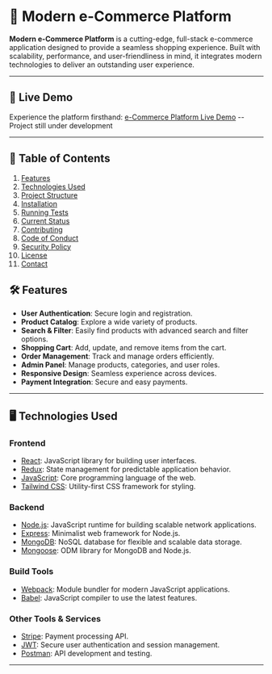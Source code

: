 # 🛒 Modern e-Commerce Platform

**Modern e-Commerce Platform** is a cutting-edge, full-stack e-commerce application designed to provide a seamless shopping experience. Built with scalability, performance, and user-friendliness in mind, it integrates modern technologies to deliver an outstanding user experience.

---

## 🚀 Live Demo

Experience the platform firsthand: [e-Commerce Platform Live Demo](https://ryanl2004.github.io/e-Commerce-Platform/) -- Project still under development 

---

## 📜 Table of Contents

1. [Features](#-features)
2. [Technologies Used](#%EF%B8%8F-technologies-used)
3. [Project Structure](#-project-structure)
4. [Installation](#-installation)
5. [Running Tests](#-running-tests)
6. [Current Status](#-current-status)
7. [Contributing](#-contributing)
8. [Code of Conduct](#-code-of-conduct)
9. [Security Policy](#-security-policy)
10. [License](#-license)
11. [Contact](#-contact)

## 🛠️ Features

- **User Authentication**: Secure login and registration.
- **Product Catalog**: Explore a wide variety of products.
- **Search & Filter**: Easily find products with advanced search and filter options.
- **Shopping Cart**: Add, update, and remove items from the cart.
- **Order Management**: Track and manage orders efficiently.
- **Admin Panel**: Manage products, categories, and user roles.
- **Responsive Design**: Seamless experience across devices.
- **Payment Integration**: Secure and easy payments.

---

## 🖥️ Technologies Used

### **Frontend**

- [React](https://reactjs.org/): JavaScript library for building user interfaces.
- [Redux](https://redux.js.org/): State management for predictable application behavior.
- [JavaScript](https://developer.mozilla.org/en-US/docs/Web/JavaScript): Core programming language of the web.
- [Tailwind CSS](https://tailwindcss.com/): Utility-first CSS framework for styling.

### **Backend**

- [Node.js](https://nodejs.org/): JavaScript runtime for building scalable network applications.
- [Express](https://expressjs.com/): Minimalist web framework for Node.js.
- [MongoDB](https://www.mongodb.com/): NoSQL database for flexible and scalable data storage.
- [Mongoose](https://mongoosejs.com/): ODM library for MongoDB and Node.js.

### **Build Tools**

- [Webpack](https://webpack.js.org/): Module bundler for modern JavaScript applications.
- [Babel](https://babeljs.io/): JavaScript compiler to use the latest features.

### **Other Tools & Services**

- [Stripe](https://stripe.com/): Payment processing API.
- [JWT](https://jwt.io/): Secure user authentication and session management.
- [Postman](https://www.postman.com/): API development and testing.

---


